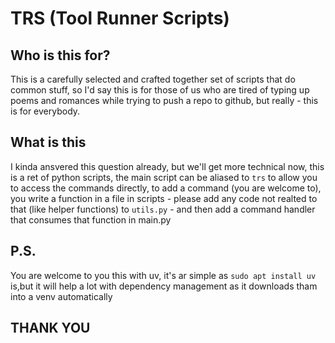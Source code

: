 # TRS (Tool Runner Scripts)

## Who is this for?
This is a carefully selected and crafted together set of scripts that do common stuff, so I'd say
this is for those of us who are tired of typing up poems and romances while trying to push a repo to github, but really - this is for everybody.

## What is this
I kinda ansvered this question already, but we'll get more technical now, this is a ret of python scripts, the main script can be aliased to 
`trs` to allow you to access the commands directly, to add a command (you are welcome to), you write a function in a file in scripts - please
add any code not realted to that (like helper functions) to `utils.py` - and then add a command handler that consumes that function in main.py

## P.S.
You are welcome to you this with uv, it's ar simple as `sudo apt install uv` is,but it will help a lot with dependency management as it downloads tham into a venv automatically

## THANK YOU
